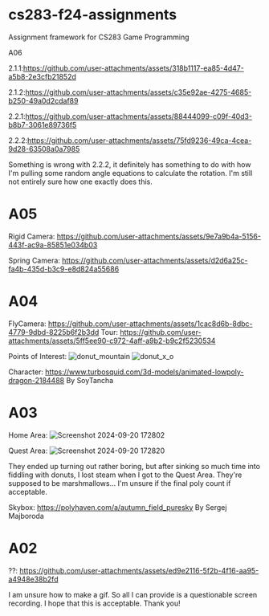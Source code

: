# cs283-f24-assignments
Assignment framework for CS283 Game Programming

A06

2.1.1:https://github.com/user-attachments/assets/318b1117-ea85-4d47-a5b8-2e3cfb21852d

2.1.2:https://github.com/user-attachments/assets/c35e92ae-4275-4685-b250-49a0d2cdaf89

2.2.1:https://github.com/user-attachments/assets/88444099-c09f-40d3-b8b7-3061e89736f5

2.2.2:https://github.com/user-attachments/assets/75fd9236-49ca-4cea-9d28-63508a0a7985

Something is wrong with 2.2.2, it definitely has something to do with how I'm pulling some random angle equations to calculate the rotation. I'm still not entirely sure how one exactly does this.


# A05
Rigid Camera:
https://github.com/user-attachments/assets/9e7a9b4a-5156-443f-ac9a-85851e034b03

Spring Camera:
https://github.com/user-attachments/assets/d2d6a25c-fa4b-435d-b3c9-e8d824a55686



# A04
FlyCamera: https://github.com/user-attachments/assets/1cac8d6b-8dbc-4779-9dbd-8225b6f2b3dd
Tour: https://github.com/user-attachments/assets/5ff5ee90-c972-4aff-a9b2-b9c2f5230534

Points of Interest:
![donut_mountain](https://github.com/user-attachments/assets/6e971077-83b7-4bad-b513-305972d050b1)
![donut_x_o](https://github.com/user-attachments/assets/f0d8eef1-bc53-4614-90b9-d62168487e86)

Character: https://www.turbosquid.com/3d-models/animated-lowpoly-dragon-2184488
By SoyTancha



# A03
Home Area: ![Screenshot 2024-09-20 172802](https://github.com/user-attachments/assets/e93c8685-0d76-455b-a4f2-813b2ba1b747)

Quest Area: ![Screenshot 2024-09-20 172820](https://github.com/user-attachments/assets/95189352-f671-4e78-80ef-2cfd7d35f7fc)

They ended up turning out rather boring, but after sinking so much time into fiddling with donuts, I lost steam when I got to the Quest Area. They're supposed to be marshmallows... I'm unsure if the final poly count if acceptable.

Skybox: https://polyhaven.com/a/autumn_field_puresky
By Sergej Majboroda



# A02
??: https://github.com/user-attachments/assets/ed9e2116-5f2b-4f16-aa95-a4948e38b2fd

I am unsure how to make a gif. So all I can provide is a questionable screen recording. I hope that this is acceptable.
Thank you!
